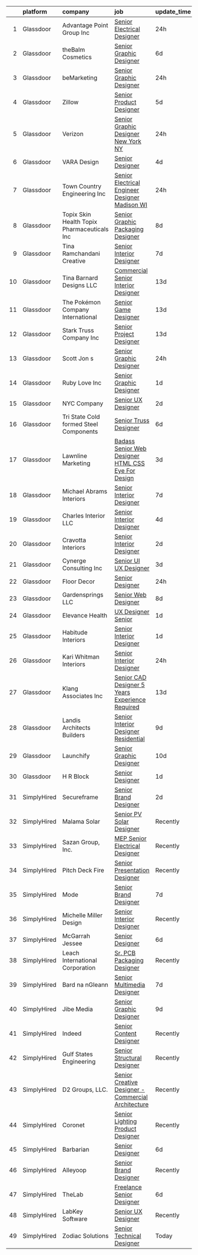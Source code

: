 

|    | platform    | company                                      | job                                                                                                                                                                                                                                                                                                                                                                                                                                                                                                                                                                                                                                                                                                                                                                                                                                                                                                                                                                                                                                                                                                                                                                                                                                                                           | update_time   | location                  |
|---:|:------------|:---------------------------------------------|:------------------------------------------------------------------------------------------------------------------------------------------------------------------------------------------------------------------------------------------------------------------------------------------------------------------------------------------------------------------------------------------------------------------------------------------------------------------------------------------------------------------------------------------------------------------------------------------------------------------------------------------------------------------------------------------------------------------------------------------------------------------------------------------------------------------------------------------------------------------------------------------------------------------------------------------------------------------------------------------------------------------------------------------------------------------------------------------------------------------------------------------------------------------------------------------------------------------------------------------------------------------------------|:--------------|:--------------------------|
|  1 | Glassdoor   | Advantage Point Group  Inc                   | [Senior Electrical Designer](https://www.glassdoor.com/partner/jobListing.htm?pos=119&ao=1110586&s=58&guid=0000018248c1fffb86cb7aaeefc4493d&src=GD_JOB_AD&t=SR&vt=w&ea=1&cs=1_ee1825e9&cb=1659078050158&jobListingId=1008035799899&cpc=19A63F97CDAE9B19&jrtk=3-0-1g94c400ukhom801-1g94c401eii12800-8b92c3eae5fd3c50--6NYlbfkN0DhvaUNh7UTuQsObH2aIy2SpeO2ri3QuKtJEI89pN0uAMgqJwDzJTDemZ7DU7N2a-Eih6zZvuz6aqkJrSqY0vCCwomHCr-sO87TVSstqDwK0FKQwiTEkSZbd0y_T6773kAVN3sZ-mDm7DrNEJ8TxKf5hyYbk4h3A7QHjut1HUvgln3rs-4mzqBX0iZyuqr8mEYegD2WssOGFLso23d1v5fsoRM7Y2Q3m28gDeo2XjSDJ2jBxeAtWd236EXP0x7j6dWyZu5GKo67LpUp2P1YLyTwLQi2BDAIRfo6c6VfFFQFrR08l7EtyzEWQVsIehi9EvsIBFKwO_bdT1J_eVNeFwcQPYYiK2o3K53vVYhfTg-dY0jHYyVlDbGqu0AM4FPRSZpuvXQ8pC8UQ_AOLW1UtcAc5iMqiwNFv7BCNoPnGpO89SmSq-RBF4j7tNp4dKqULwJKqBxfnbvWF5NsYtX01PowB-y6uYS9Ub2LIR-dHiIo-ksMA1hiSLK7WLkE3d8vZ-KITGnQ6s42GA%3D%3D)                                                                                                                                                                                                                                                                                                                                                                                             | 24h           | Saint Paul, MN            |
|  2 | Glassdoor   | theBalm Cosmetics                            | [Senior Graphic Designer](https://www.glassdoor.com/partner/jobListing.htm?pos=124&ao=1110586&s=58&guid=0000018248c1fffb86cb7aaeefc4493d&src=GD_JOB_AD&t=SR&vt=w&ea=1&cs=1_2f86cbf4&cb=1659078050159&jobListingId=1008023270650&cpc=AC285F3A3ECA6BB0&jrtk=3-0-1g94c400ukhom801-1g94c401eii12800-3443bbd3b66a87f7--6NYlbfkN0CiwYZWsgeIGxaZVD9AijDv5Y8RBhHgWVXL7YNkINyxKjn7YTrqEzQwB_iyJwxxx3lTN6lrSZjncLtlQEJIM-o3RG-7AJazINih6hy0vg3xrkk_OT-XH6ntD2F64M9b1vJIjF-nYYsQQMLeoY5kzfmfaXFxzyRQlfy78UCbYsKhJsO5efnCWg0i4KKBz7W_F4ZnMPU9_J27uWPb9uIM9mJwouo6WpknazxNfX-4Tms0IEVihT-Zc3WRUBBQckhXPK1pc3n5Ts2DuLNImcGExx3V1th5GfrM2cuNAGWgtmZ5O70_0XOFRU9xeTQJBmXrIo9RkLbn9n55u6ecYYPLppxVaiRP1aEUfuHHX8SZzQpVRy5vlj0B7vOvpP6lB-HZgJeMNBdAvYg3gFlQmfvw5eY8uLJ571BSj3VeupRv8TTc_c07xZy0vKjZEImvPIFnOfzq1G6NHJ_FloLCesD4TDum0iSBRpFvS55pcEmco_A6juX9lbIP_VEnK5YRyhbdr8s%3D)                                                                                                                                                                                                                                                                                                                                                                                                              | 6d            | Remote                    |
|  3 | Glassdoor   | beMarketing                                  | [Senior Graphic Designer](https://www.glassdoor.com/partner/jobListing.htm?pos=123&ao=1110586&s=58&guid=0000018248c1fffb86cb7aaeefc4493d&src=GD_JOB_AD&t=SR&vt=w&ea=1&cs=1_072c5ec8&cb=1659078050159&jobListingId=1008035376996&cpc=1D891ED3EFC3904E&jrtk=3-0-1g94c400ukhom801-1g94c401eii12800-fb93db5ebcb817b9--6NYlbfkN0DzujoF8myBmNGYD-c5uJDsH_6OLaypvMXpZ-8Nn7ksKvfVqNKwPdv53pyVsS5bKfcID3Wq7rxHSzhSpGnYbZpZeKOzfgqKkkcRqHeMJjtOFpNZstdEBHRWXqNGaVO5l-L9HeUVkTi2nw-VSO-yvvcjhDPp9Cfzz17bbpWH8UEeBGtce7lNCl7mrJ1K_y42X4JJzlrB6oy5Lfko5_4vAg15EaJAQha2NSUiKlx3vZCe6FA1zMKVBEhw_m7ThOwwPGCzVroM5fBElED7YhE5yHBToMdysHutXJix1D0yqIbWBTDZUHsLPhmjF2pM5uJiRj43McUxNuVSOU6eY0EdOveZVSg5mO1I5Q1BBR5Pr0XdFUdnShorKfnaDPUpysxu95j8GDAkVKI4JjAejontESoHV3yBdZcIF1g4h3Q6o9dMCIbbtfWCRYZaLKxBGWjPhFuHZ0ZOTB88vPIETKffGUSXdMbwgzF65YO0_wl-ZO0gtyaj0IPZtQhsJO3xh6mVOOw%3D)                                                                                                                                                                                                                                                                                                                                                                                                              | 24h           | Trooper, PA               |
|  4 | Glassdoor   | Zillow                                       | [Senior Product Designer](https://www.glassdoor.com/partner/jobListing.htm?pos=127&ao=1110586&s=58&guid=0000018248c1fffb86cb7aaeefc4493d&src=GD_JOB_AD&t=SR&vt=w&cs=1_4b121d66&cb=1659078050159&jobListingId=1008024796720&cpc=F41FEAB56D215062&jrtk=3-0-1g94c400ukhom801-1g94c401eii12800-5e6f7dd9937510c6--6NYlbfkN0ANMurRYyPEXg08u6OamUd1Mvhk-zhFSGYIZgoJR86UvYL2v6MoUqae-sD5DnU21vpxJYcR6wc9hbrIIBYAaQ9evH4EppjVYFOP2-_gkqFVxqTvyiElhsPFLwSTDABzQunXxr3e0o9jnw4APyUkYnXPc15tUs56kqpQPe8BIII78UZTgf-cdxg4dG07poM5vw-5mhR4LyJ1D68xWCJHi-2SdWkZxUK-sP05AAhYU_2e6nhVoeanC4mGlDPbV_8uVW7JuBMj5BQavXTWoMONe7lbHwbBW8YHcjzVCwZmNlRdK29E1fdT63y-K0M9XVFcAUCFS-voiMJ4zoyNDy0BMfbhq3YcFFH0TsYMTPk-I8Hvot74TKB5RLvb9_NcRVkdhmjzhYatvkW7Vzi8sseZEqr1TCgt5fMaQpnkgdpMUClVnxwOG2kaK_ouxmn5Bb8hcWSxwlI63bP_x-PHaEEvKlWB6UPk9G3XH6iu_-HNYepviC9Pvs6l_FTfpPNmjnJTOBP7NFXp2kqlMDDoc5Yi2B0Rmw0mBVkDqTq_hYoSOnSmtgNBSFcXHWJPnxq_uzw5CQzu6I7MDGhaGtY2RNx0eSqBXztrG3sd0AfCPsU8ktbZGezF-7sSfdjWglfLWcFaSkswLlLoHY6MsztON3wxNvaaqDG7oeF3NlOhFd3DVzrb27gf4439iESM7ZmAXOSONuB21hYWWk12aUr3tzjqxnCQBR_NXtc8wT4lxnGasK0dW1BXkc_HMTonNiqa1LFuj3BGwsZZG7H6DjKN558v8_mWTzGe9KGQQuQ0XJqR5Y2vXS5jur2pZRpI1VP3_ZtKA4JeE8m0NhMzR7eFjdGJ-vedlCy5NTKpm1OVkn4r0KWwURuuIq6WIDTZ8VjWD5VPELRgHsQlQNDoldNB0lZ-k15N) | 5d            | Remote                    |
|  5 | Glassdoor   | Verizon                                      | [Senior Graphic Designer   New York NY](https://www.glassdoor.com/partner/jobListing.htm?pos=120&ao=1110586&s=58&guid=0000018248c1fffb86cb7aaeefc4493d&src=GD_JOB_AD&t=SR&vt=w&cs=1_896d96e4&cb=1659078050158&jobListingId=1008035887109&cpc=20E46BB5786CE82A&jrtk=3-0-1g94c400ukhom801-1g94c401eii12800-676f8eec2714dda2--6NYlbfkN0BCNs6bE--Mn_ADd0RyzMq18ZUxdybwefWV8heO_C7Y9_E5r_p1QamT1sPaGO-Tq_yf-MA3talyy8yuNPdD9wEx8JMlMclTaCImsE_jENoBSS1Bf3i34-t2XmmZNSt1RDOtE8NAEEBBpfK3ULjPvNC7KM55Wx9CtQkY267xShdFmcaibtNemLAW8YkRCqZmIbGthmH137TEmSnxfdTDhs_r8tqwEKLRvZ_AUFHbi7s2qlGGGSkguOPWM1dX077Vf44N-ztSq3MBx-SvGUNEBQkPWL7UygSXuVnDJqN1lfPy-oG38neepjFTf11gLGYSovRunpWWaas02aY0PoO8ZY712YesjHmqoydoBDOLEKrs6T_oNNE8qbsWtssLOgC46dPmgRwrcH8QJhZtqS-o4Xtows-gsnev2pn-Z_Ipne1KScYiyeYTlmUAvoLA8XOAkudAgblrFV7dzeGgPJr-5i71gIfcMJLF4L4h-kebSkyZkpozvp3GDluwm4cQnedBSgxJaE5D5d29mME4E7n_pqQFsfj-ksLW1RTSr3cE5sxjjwnZqEzvi791vW-1uG4oSBndJU0GwO_yl93Pj-r9nW2GHLDrho2xUtc-ab1058bXuRDdht1aGFJ1vw3wlbVxC4_jE0DrlhLR0zQq8h5nKfYFbSC_zk0YFb4RiK3OWAYkpii41OkW-f4hShP8eDwuGXeQie9kXC7S_JRC7GAZi0kfD5XOb-Suuadw-RUvmpLjq5lSjW4Xthv8)                                                                                                                                                   | 24h           | Paterson, NJ              |
|  6 | Glassdoor   | VARA Design                                  | [Senior Designer](https://www.glassdoor.com/partner/jobListing.htm?pos=102&ao=1110586&s=58&guid=0000018248c1fffb86cb7aaeefc4493d&src=GD_JOB_AD&t=SR&vt=w&ea=1&cs=1_00cf26f8&cb=1659078050156&jobListingId=1008025346432&cpc=F7F1CE4B69CA5CDB&jrtk=3-0-1g94c400ukhom801-1g94c401eii12800-69d4dd8ec66ce668--6NYlbfkN0AMYjJBTp8NCSX4fTt3z_9UK8aEjGOEes9-KJ_-R-0woD9RdrOWCsMK74Lj-dbsDgSUTC4w4x8-D3Q5wd0T_PNClf141BgEwTkdi0I-NQ7hO1SKOZrY2hje_RTOeYTalIw4HmB8YKnZluw-HPzi8oPTGlMGcNsCDqjcglz6M_UlX7JGItg7QWag4iYYoeesfzyUjOf8v01VJAJ-pSJEbET69FL6ud9Wg_RDaSWbAsgj3GAht39ckoxTUsiSbn_xpjJpSesJNOz35MpCaO0eR9zYkg1CKW7b3nwUH2T1npTq69FteoTt8YtBdRCURfYmxfNX0hcg_PYUZCzrp-eqvPvPLmSdbyMwbgC_-uSHwO8FoCOuifugN5w_I-WbkXkBAa7O8lnON_ElOjAw8Ydegj126g-HNJK7N0LylQo_y-kNAOtYftEjDqWQ-p_lJiA4rydZhj_GYiqsB1sgR8vvvrphAOKFCY1Nr0ZVIn7GUcQ1XP3FPHfHMqyRWpy7lP9TWpw%3D)                                                                                                                                                                                                                                                                                                                                                                                                                      | 4d            | Aurora, IL                |
|  7 | Glassdoor   | Town   Country Engineering  Inc              | [Senior Electrical Engineer Designer   Madison  WI](https://www.glassdoor.com/partner/jobListing.htm?pos=108&ao=1110586&s=58&guid=0000018248c1fffb86cb7aaeefc4493d&src=GD_JOB_AD&t=SR&vt=w&ea=1&cs=1_04add919&cb=1659078050157&jobListingId=1008035610074&cpc=63514CD21849DAE8&jrtk=3-0-1g94c400ukhom801-1g94c401eii12800-0f50829dab609d81--6NYlbfkN0DSRiYtAxtlaBfEpT-90nLC3F7Knb1ppfZnR2CP1CamJbkIyIIqWyWrD0sGrjWc1itbQYtfr8XvUvYVWN6Tx3DGRdqwnI3p8h5d-QguWibKJJ1v9xUVyBJz0gWHhVis8Cp8LTMbuPVv02_n8EazyspuO3IFDk03_BeFzNVFHktsj1AfuCIH6BgrI9C14Pa0Skq2YSz5sKHuVLPIwaVGfSZFML57Jz9-n_jkUSrY9jiNZiOtcdeBr5OvO6ZUlaVRIVYlC9bFnLXnzBvbvPQVd0iSDUFHPpYlY1_8_u_y0jF7PiGoCSyyseyULcw8UoDYARkLJAWwR4mrcUDT7RcIB4uBqJF2QOftPkE76jb-6ORvedkd9TxF2LD5imHnmi0zAsf9Eo3I70Ij1VUSJw1P74WkIHBPAZkPfvNPbowlxAnaAzBhCshEUY7xlz3F65wlttyccKp5JoSDLM7GA68e43hBWQrDEUvnbcYxfza9S0TIoBqdQ22estk_CBlfldaj7hK4qS4zrxdhWg%3D%3D)                                                                                                                                                                                                                                                                                                                                                                      | 24h           | Madison, WI               |
|  8 | Glassdoor   | Topix Skin Health Topix Pharmaceuticals  Inc | [Senior Graphic   Packaging Designer](https://www.glassdoor.com/partner/jobListing.htm?pos=122&ao=1110586&s=58&guid=0000018248c1fffb86cb7aaeefc4493d&src=GD_JOB_AD&t=SR&vt=w&ea=1&cs=1_a8bbaa96&cb=1659078050159&jobListingId=1008017510344&cpc=D39918EEEC7506B0&jrtk=3-0-1g94c400ukhom801-1g94c401eii12800-8cf5e43a63aaed4f--6NYlbfkN0DLxniXb9xd09bch3T7EymxCrgj1jiT2kSu__xrmi42oCz9LhPSIgqD5SwX3Cv8n3d1Tze559vOtE9eVroVMHcAW5FG9jPiDHj6ghDWnZTfJCUV6b4QGaf_fQhgfe6aS_PwVV_xeFqPMNC4tRfS6Nk6SDp5wllyUVQB4fhSq7qmRMQxAEVpFqKx_wxveAW6sWdyqTLnqSgbijRvI1nPhTkuYXmYrlpLs6zxGv_VFrSsBtY1hDMSodFf3gZQ4cwntb8IGcTn1-G0wGGm3MYh3Z-h9QjPIs3P8z4RynJTFV_VzllpiggnlgkfaRuyK7kPV_ve8G-_5KV5YsXWrWDX9QPlD-m_1TjfD-ELjvlDQh524Ysdgh0pst7ODS4Gy60dI-qFDEN85pW87TEHoSNgXwIHwPM89agUZvxLPyXTl0pmtj0KmwSiLtMLVYUdRSIpL8tKEvENPm2WWLtZx2SdBE-ZNI-rvFhMYBUa8WqHzeUujq88OoX3kNC_p3VRZMdJnk0FxDopP0biDrDea3abWSDX)                                                                                                                                                                                                                                                                                                                                                                                | 8d            | Simi Valley, CA           |
|  9 | Glassdoor   | Tina Ramchandani Creative                    | [Senior Interior Designer](https://www.glassdoor.com/partner/jobListing.htm?pos=107&ao=1110586&s=58&guid=0000018248c1fffb86cb7aaeefc4493d&src=GD_JOB_AD&t=SR&vt=w&ea=1&cs=1_2f85f204&cb=1659078050157&jobListingId=1008019786136&cpc=3DA0FA6C05AAD4F7&jrtk=3-0-1g94c400ukhom801-1g94c401eii12800-e98547176ab11e3f--6NYlbfkN0DLWr0FuvwmpNY589ecXM0wpB-l41nBtAe9mv-PvJGiqdi_OSCHK_pedHwYVqQcB3al3aojiuNOVhse9A_OzVOmpTYVbabGsKbLoFUyA83FstGhSCyu8gGv8hkaZ_mDw1I4VDOcM638ega2cew_R-P_1fORcrJYfuPu8sod1DlWyC2iQH5uSgvPa-ELfCAaTmjp3iUXUhEb3Tc02bOT0J9eZdCNu_A7jB3N5jtPV0nvwwK97qLJRO0UJnofEYc954oNBWxe4vP4R5XJT7WbIs33Gg1psjV-h2FhqJEIWeMAJiokzwsZRRwRuT2zcVrlm1PyXBJYVqUY7ezoExGzvL1k5GJOHmGy7SJtDLjSrSRuQJmmt46rrO6_Zs2EfFXPX36wLBtXF5TAuuBXOAjbeZLLXX0buO-rdGqCPx3xQeFsXwxvTvMLlzfH2-jl534btk0a-Zzfdcg96Wv3PcDelbXdrZd2M6Ac6-ggV5afe21LPCI5cE91K_0-0cUFAtParO2wrkE6lx2I5A%3D%3D)                                                                                                                                                                                                                                                                                                                                                                                               | 7d            | New York, NY              |
| 10 | Glassdoor   | Tina Barnard Designs  LLC                    | [Commercial Senior Interior Designer](https://www.glassdoor.com/partner/jobListing.htm?pos=101&ao=1110586&s=58&guid=0000018248c1fffb86cb7aaeefc4493d&src=GD_JOB_AD&t=SR&vt=w&ea=1&cs=1_68c9b0f8&cb=1659078050156&jobListingId=1008008664753&cpc=1857627F2883B1A5&jrtk=3-0-1g94c400ukhom801-1g94c401eii12800-17e86acf041da8c2--6NYlbfkN0C2SVAOpOeIWQkPp9EeCSLxTLheLRty2uanDx8E9nXZ3pmbkvOHM_Gwo8ToO0DUNVn-NwFhRayBjCBSIVpPBHbwiiVX_2Q0xO3DroT3hW4-1VCkm3Rr7OaYYO81yN9OkoOrPwMFRLtiTT3fZR-zt8yqzoMP1tW7vlcYyoCyW83MDgdj0pzR23RulK6S8lAz0sofI5Tqnwjiq-3a3MbK2OsxN1-_a-RzPBxt5zYC833hvOI-yFoVTFNUf5szL8cBLQMFMJXV0TsB7Gwp35Cq9-0qkBiiIgAqLqa5Gdya7aZdajRK21ggzeDFSzKUJEHyAWHzK00sEBaTIYVaOJmodzoznCHb61M-37_Nl1GPl0oetA7ImaFNUVVxXAwmaDPEoaW1IGps2sxTbXGN7xoIsNrfUYcb6DgNgFuW16BHX2GxM5w5sRMXevE0sC-RCI2hqN4ldFOH_8JwouEtO4KBIjBYGncbBmlIHFv6VnAcXmgGvDpkhe92MnBuqtSDlFab8fkxAR_Dhpe6aZe2begjR1g8qu8aQAKBg88%3D)                                                                                                                                                                                                                                                                                                                                                                  | 13d           | Raleigh, NC               |
| 11 | Glassdoor   | The Pokémon Company International            | [Senior Game Designer](https://www.glassdoor.com/partner/jobListing.htm?pos=112&ao=1110586&s=58&guid=0000018248c1fffb86cb7aaeefc4493d&src=GD_JOB_AD&t=SR&vt=w&cs=1_8849b606&cb=1659078050157&jobListingId=1008007703437&cpc=BFE8C4BF51BDD557&jrtk=3-0-1g94c400ukhom801-1g94c401eii12800-950a0f354431b699--6NYlbfkN0CsgUO0V2fSZxJANSxJiftVXeq1wpG4BxYFHzXoW0hPJnnKXvOitF3aysVurncCbd7eKf129O7kaTpADiIWoVRl6Z2hgSJmMe9Q2oAdjAusxCs4AJgWQU6KcJYZDLIZBLLFPIVP6uwtthl8T1Gi924YnbL4XSvPpm0cWKTPwG3O0Xa3OntzV9ZoABVbU0pPSU9jQTlVqMxwK5BKsRKkZlWoKTpbaLk0Kjr9Ci5W1UG1P1HKbwjfb0tn1jiX2_H9AArFAATRJjC-AIA2jhGl8f0921kkJOSmaR8IMjOBSDVM_3LKplqVq8jrLSoY_7UgsV4vKyBrlaNLB1AxZRfNb1s25eVWME5fsZC9WtVN26ZQsHA9KOE1EtznjiVH59cSIQxsn4XKlVRVIyY9ElQE-680BN-cxWq80Gg32LV9D3tHeGaKtaqwp43AZVHPhNrlZn7fpUcIiTL8Dj6BYxoWwSK7v8_Kc7lcNODKHAgC21n5M_lcHiycYFGYSI9f78MCHStxMqgS4_jAF0CcbGKVWZE9d4ndtdmLmtQaw7MXfHueBjf1j6CjUn5xE4h0CCKLGDHew4bCXXoWe3v6ASae77hG05jhOElSuyFjXj6DfTRsMXmirE_3SYLYpksrMetTGQrsya5tDlyKMF05BH9I3WNfunf-iWACqmQE6eI1Py886DY7RUp1iyAF-fF40vdFO64HgMm2gV5QBLjwUW2AGm4rd3_nCmCNsQFT-V3SPQMUV_A4Sz9v0dyfQLwX8F_Lc8CClGi0OAT2AxXtdRAnykV70_f-_0ipNpq77zzTDXt1AWUReMWdBEh69plC-nNG7FIQPNO504q5Fw8gu5Rio1JgoiG65TU2dhYvWyIvbCtRsFP-zlRIGKlQxaHlzgvRAbPWTJlVJofecsdl7xmJfdYi)    | 13d           | Bellevue, WA              |
| 12 | Glassdoor   | Stark Truss Company  Inc                     | [Senior Project Designer](https://www.glassdoor.com/partner/jobListing.htm?pos=115&ao=1110586&s=58&guid=0000018248c1fffb86cb7aaeefc4493d&src=GD_JOB_AD&t=SR&vt=w&ea=1&cs=1_3c47cf65&cb=1659078050158&jobListingId=1008008562863&cpc=D975E6D323D47586&jrtk=3-0-1g94c400ukhom801-1g94c401eii12800-859baa188b59b13d--6NYlbfkN0BPysCdaCXAG6wTZJDWv1El0MfWck_5kEHN5flbAYEyVpJR07F9kQhb6MROOg6Ou8vudJejRre2B45zjFXGK4CwbONOaxdeLXrSkfcdlk0jR3y2RZ_b3_mqGYIAWDS4Pj9RC3MsaYQ0sPfjU_SdJHlT8zWui3hmo4UH7Wk80Ail-dJlYTYcbRBWfVEF4fPUCYczRexLmUkYHx0UG3542hcvpKInkEI642ml9_-yQ4dkN0rswDwFU9_lfOEFIgkEa49fKphkvJlf9DtwPs-MTYRR4s41xVzsn0QY2FKyxazmIQzt0_pq3PMTEq1oYrVRmhwCAyV6Cr6Hgpl3SYmkZ6lO-bW6Xgv9TT3AFSIsvXSJu0xwnu5rgRebWzppkZQeIMn5k5w00tr7ibuYQz2YwFJkIh706fntDCsD7IcoVD6eTzl7O7R5Zj51rJsC2QJDnr0-N-F0zPcNbjiCQB_Yft8ZPl-fRJm2qIr-MY06uZZxQ9P5MALdgfd79RRHQvtRJP01OXG_ezN6fg%3D%3D)                                                                                                                                                                                                                                                                                                                                                                                                | 13d           | Remote                    |
| 13 | Glassdoor   | Scott   Jon s                                | [Senior Graphic Designer](https://www.glassdoor.com/partner/jobListing.htm?pos=116&ao=1110586&s=58&guid=0000018248c1fffb86cb7aaeefc4493d&src=GD_JOB_AD&t=SR&vt=w&ea=1&cs=1_107efe80&cb=1659078050158&jobListingId=1008035546086&cpc=8A0D8B039440F4CD&jrtk=3-0-1g94c400ukhom801-1g94c401eii12800-7efc448f4f54c3b4--6NYlbfkN0CpmHJvadefB8c7DpmjN_oS_4P6iDK-WmqWRmGxbtA5pcbI0qPeecSjlKmG-sUHVmxcA1I4oq2uLwl-DarOm9QxSz6u68_qYrOAw-56dheqOvSPGiJf8y_D0EdDWyYhJws8sW-WaqjgQrzl-7Y2pTw2pIPwubylsBoX8-TADWeEhl3_ig6YSW6bwF0AtqG1aWBhzfCUr5OzaSalHqS2lLX7MzperyPKn-sGfse4KrlmKc0XILRJzvY-Hf6BlHRHfMNlXrIf3pa2VeYScWca0lrrJexagDrI18xKMh7fVxDASuIPvLpAlqK9az5XLQq3_LeUI_vBWv5U2M4tHg0OxqLF6TGo3WUNiHB1nqbMZvF0nv-9PGo70GXbB8JNN-zxDbQkns42HSd2PyTpBGIFfuSmWEJ--5uUNe1Jd2wR2NIolj_9s9rBvJIuCSHMP7QpXjEkD2HY7Qp9dGdPahPBbWcnAH-02gC8VIlZ-Cf04jbAvC6BUJyqLsMsiFKimZQWvnu0wMqmltitPcJXAbifb7cl)                                                                                                                                                                                                                                                                                                                                                                                            | 24h           | Auburn, ME                |
| 14 | Glassdoor   | Ruby Love Inc                                | [Senior Graphic Designer](https://www.glassdoor.com/partner/jobListing.htm?pos=129&ao=1110586&s=58&guid=0000018248c1fffb86cb7aaeefc4493d&src=GD_JOB_AD&t=SR&vt=w&ea=1&cs=1_7138d65e&cb=1659078050160&jobListingId=1008033581778&cpc=444700D72F2ECBCE&jrtk=3-0-1g94c400ukhom801-1g94c401eii12800-bb370fdacb41d725--6NYlbfkN0DU4T69tjQ3e8421lh5BOV64MFXqZCR1sWlZLbTgz251jn8V5XHLO0Y-yy0UB4sNiAH_IAv7YD6guEopnE5xEm3yl-cE-5KU5vgCDyEUyjs2V-6yq80nbX3aDWApcNUNwBtW3f6TMbD5tFKfVLb8JTORRkgU8Q6A1of07J_CBFcC8R4maos9fKKG2elg8UcA9wEg5Tg5W_RCG62SZ1uNuKTlz1jVAPaKhD7IDkCsCE1Q9rQxclPVnuau7ON0FXOzcG7-DiHOhPAmkl2mzDX4cmSCHO9pj45VbpOrQdNA-OK7HtHaCFr-Z__wHzPDE1g6UffbjdtO7ZqHBxYyWhgUqnf_wNYUhbL0ekgRvSd18sc2Q_R8Imi3cupizTsi6VoqAMXH7BYH7Iew7hlwSpYKrNqXH-eoEX9N2q3rX3sRB6sE7bD1ruy4XVnZjCZymkSo9I2CRufzIIgQfClhS5goYhPJtSGSJ-zhVCnasFFOyDETuLof0z4WnOqwELmMlM4vCU%3D)                                                                                                                                                                                                                                                                                                                                                                                                              | 1d            | Farmingdale, NY           |
| 15 | Glassdoor   | NYC   Company                                | [Senior UX Designer](https://www.glassdoor.com/partner/jobListing.htm?pos=111&ao=1110586&s=58&guid=0000018248c1fffb86cb7aaeefc4493d&src=GD_JOB_AD&t=SR&vt=w&ea=1&cs=1_4db7b228&cb=1659078050157&jobListingId=1008030455433&cpc=1DA97EEC6DEC5F4A&jrtk=3-0-1g94c400ukhom801-1g94c401eii12800-f44fa9d446ea5818--6NYlbfkN0D5EoDI19pzLD_ZoAvoqM1-O9qeTV9KvYbDAr1-bMzVcQf2IFddxPxddt0Nu46vcWnNNDU4ogBWqjCHlnAtg8MzIpiCUUXJlUiFdn84OF4aEclYuWvc9YKfLFxVaShA-peba-cyO9hnlzU6gl74reVQr6tYOnNx_19U1wsdIHRb85RNasnh5s65pDhp-2IPWSR-ApX16PFajmIPM0O8at-lCGfikQJbT-JaWDxWJJTQUfZ1-MG6kcvpYqosd4atfv7uJa_hVlmf-ezfVdW8kT-3IKAo0su69meNDFOZXQFFIwvRSbzGTMqk0-H7Ki5NY2ycPaIP8PBV39drIt1duYdbMzAOsRgKOiovk3zFR1O8NBlwlM1D-HHdGh2_dgTk3Yg1R4zJbPkVczbb52WMSeBBJ9FsM6EGyErLvWoLb7oH8OSf9dmT63aThN2_B_E11ucerGBxcP3ZL7om_NI92hKuqDdbslLtV4C-9-EWbBwwFG5YgOb4wB-HDCGLI7L53JRL8e8Lnlu6DA%3D%3D)                                                                                                                                                                                                                                                                                                                                                                                                     | 2d            | New York, NY              |
| 16 | Glassdoor   | Tri State Cold formed Steel Components       | [Senior Truss Designer](https://www.glassdoor.com/partner/jobListing.htm?pos=104&ao=1110586&s=58&guid=0000018248c1fffb86cb7aaeefc4493d&src=GD_JOB_AD&t=SR&vt=w&ea=1&cs=1_ee197766&cb=1659078050156&jobListingId=1008022530252&cpc=1E212C6E8262961A&jrtk=3-0-1g94c400ukhom801-1g94c401eii12800-f2e95fa4316fe978--6NYlbfkN0BTy4Vq3kUv-8E8fBOrhZt-7WJQYqv7u2ur6JnxlE7nq1comPzfAdnLBFjlxF-ur-7b9Xlx5eDKXy8vo0bBR8NGRWkFl7AOd0YTwKwhPSxZHDanhRNqTbMdzjrZtWFU17vVXVIGZbPeoyc9SgdVEDmBERzdakn2mgll8XkAKbmyiKkJ7fAfon4cZv7I54Wg_kypwW7e214fOLC8mITErmrDXFoXGdDITgUh2i00zoRX9m2-aBZzBaC7wAWYRvuVsKYwCmFWHXjPvK9sTMILDE77V9l9Plc_Z5wr5YyznKQlfdtiYZs5GNnMcxfdM1zBRPEI8GUSw_dA-qqk6I8Owm3be9N9RYfhYCmIhPj1SkJKclpOpwq5ah1ixxAVpodDn-4FxtcgYM5e7Q7ImgAksnE6sNdLzzwN-8fM8_miqGWPsYONe2iY0n3iQl5adNQP91tcEQ3BX04zrifFNvRudEjPDN0Q4I1Pkswwg_LraYPY6TvPmIB0ib7lvX7ViVivhtxrnSWjhI3Umg%3D%3D)                                                                                                                                                                                                                                                                                                                                                                                                  | 6d            | Shepherdsville, KY        |
| 17 | Glassdoor   | Lawnline Marketing                           | [Badass Senior Web Designer   HTML  CSS    Eye For Design](https://www.glassdoor.com/partner/jobListing.htm?pos=121&ao=1110586&s=58&guid=0000018248c1fffb86cb7aaeefc4493d&src=GD_JOB_AD&t=SR&vt=w&ea=1&cs=1_b8b91bed&cb=1659078050159&jobListingId=1008028237756&cpc=3028881457C6165E&jrtk=3-0-1g94c400ukhom801-1g94c401eii12800-5fb0eb4f4e2de45d--6NYlbfkN0CSgGTbSPgM0xpgWRkp5SRTexU57Zk_6_bZ18eqb9d2QAIj3HCdex1xvxqOp6ajUhQiRTJNW1fpP7Fg7WVUyRqdkrCtZ4fm7tW8y_iFjKH4pm9BC9J_9qYWk1PD3ToKEQ95_-sAFR3Qe9QUUpNSSSmUcyYNQiclhZzrlzQMIDBGCoK2t9xqfi8wGygjhYC1NqxQdYMs1HzCJCzkdBSj2IBYoAWTtrtJJG9wmA7pyiR6HzETxyhaUhJnVrKi3cU2moCB_CoFmq1Iyv7OZEx6EVD1onKVDJk2SQw2s2KMgjSUq06K_bypAdhJhPAsxJM60K2BZlHZwD8iWtia1Yxmij5KX44BHg9O0TIZd8gfXNnq0vokcMqTZ9OjWjo9CpaJIwYjQRUoNt4k2x5QOFXM0K8wpwIIB8AGmjRjnuSZrXdNyAClf9Y3XL-gAVpa7FS9LZC0LjjAoqtUHN4aUaMmo0JC-EYUFILrlkJpRPb2O8XHWWAEkjTOmIc54xEmwd614YvloQPsoPOH4g%3D%3D)                                                                                                                                                                                                                                                                                                                                                               | 3d            | Tampa, FL                 |
| 18 | Glassdoor   | Michael Abrams Interiors                     | [Senior Interior Designer](https://www.glassdoor.com/partner/jobListing.htm?pos=105&ao=1110586&s=58&guid=0000018248c1fffb86cb7aaeefc4493d&src=GD_JOB_AD&t=SR&vt=w&ea=1&cs=1_97ee5069&cb=1659078050157&jobListingId=1008021177698&cpc=AE7800CE93453CD7&jrtk=3-0-1g94c400ukhom801-1g94c401eii12800-2bf7b3d9365356d2--6NYlbfkN0Af7IH--f52cTUDwFMUanxXcd3NiV5wYJyzlyk1G5yREYcHNsx28vaPBByiW7SNxflZNCKRcFo671pebrnSHSX_TwKSnydrPy7trpRA-Q_d7t70Po-MXEH01te_cL7tEbgevnyPvwjERW_XzEYlls_J9__fWM6pTC8jl7tQ5DJTUvk_htmGAvsmUwtNhb0vKK-G7lfoFQIjyG9x9WnfdRIER4cEi0QrtQeTy4QW1DgwQ45HEMdV4UeRlmqBU5mLOx4VBehDTBEhmJCX--blAloI_kOik76beBWzBwI28TiNL5GADhqNHLb5gJ0K8MA21ggt3aQ22Klo__hqaxjiLPtNkRIUfgAbRVraOwP4bjqXH9Oumhfq4ol5L-vtvAnyxjKkMQV14XdPDVkaynbNrY4iUHHfhlWYwoGRoq-LXU8d0jdczwtitcxMsWG5XDzYCGDQtll8Uf_PUaoWp2FM9IcTE0cYsPq3h61R9VqrvdSQD1YmhL3zQ_DaYwxGp2LHmqiCaFQ1YxiG2Q%3D%3D)                                                                                                                                                                                                                                                                                                                                                                                               | 7d            | Chicago, IL               |
| 19 | Glassdoor   | Charles Interior LLC                         | [Senior Interior Designer](https://www.glassdoor.com/partner/jobListing.htm?pos=110&ao=1110586&s=58&guid=0000018248c1fffb86cb7aaeefc4493d&src=GD_JOB_AD&t=SR&vt=w&ea=1&cs=1_408edb71&cb=1659078050157&jobListingId=1008025459131&cpc=4A4F3732B778070B&jrtk=3-0-1g94c400ukhom801-1g94c401eii12800-3d2755ee80f3ed26--6NYlbfkN0D_KRozbKJx95I3LRYgbj09bqBDFeyQG4s8tCOB31p2DMi3M_Pcw3Sp9M26PiTrI8iAIlt892Ik7TscyctEADWeJU7ywdEicA8kPQpNTL1pcG-BBN5z0-e4lGivAXyVVj-RxejB6jJXwuUoav2m1aiwwT01NkVq-hSLNHWyMijDenPn0Gq01ABxJOKFalqa2xM7nDVSYzl54VsXNO_coXy92OZND6gg7Ip5xOB3tBOUC9lEUOrfu-TlNAWfMTtzoT4vRu1p-3vHQpf5eINUYEe80gduVAV6JSevU6lfdA2N9O2SMi4FLEUa4kS7n7wke_L4L6pmoyInZUv6ST9N0iFTKDH2W0hAshObZ0zqjrVayqWK6skxpfzW3GMv3Dsiu4jcCZRu8T3p8Q6-Jc2tUBJrL5ioJAtCjuD22qhwcblBf5jxHp8UEfSoU2c1IgoxatMWcbY8_PIK4ZbKLO-wT-_r2eCrXMo9Q76Kg5XUB6Xzf_EN-rDWNBL6-evFGcUWKrupNY5T-H2jIQ%3D%3D)                                                                                                                                                                                                                                                                                                                                                                                               | 4d            | Englewood, NJ             |
| 20 | Glassdoor   | Cravotta Interiors                           | [Senior Interior Designer](https://www.glassdoor.com/partner/jobListing.htm?pos=113&ao=1110586&s=58&guid=0000018248c1fffb86cb7aaeefc4493d&src=GD_JOB_AD&t=SR&vt=w&ea=1&cs=1_334f31e2&cb=1659078050158&jobListingId=1008030599646&cpc=D1B7150B9C545245&jrtk=3-0-1g94c400ukhom801-1g94c401eii12800-ec7e13ae98bcc728--6NYlbfkN0Af7IH--f52cTUDwFMUanxXcd3NiV5wYJyzlyk1G5yREYcHNsx28vaPBQqxnKDRvs1QakT1ZS0GWKlzbHvQ6tFvXXoC6rIxyRHgCnSPB39GH-Z0Rx_bFvaIyBxIyV3W4QAkAS3ZkESWWhfaa-2P3lQ4mlXURmZ6d8NgFYhgpNfpyfkJ80QwVkmvbD2aVdD2z7QNB4J5KjiV2O11n_r0RSuV1gkWYnlnQCltpYF-HhuaKEBFQsH7K0A1RsyBgPfsDCDt6LaUxYImQEhok1LOLzyNVRs8kGdCfosfScDF5Tj4oAURkg_pU5nvs5cxszHbqvgE4OpyDWzBDJxPw3J5OH0oZcbLMcStyVoQJLBO2AfiqJwxriLJzf0ChFuoeMBQTL4BBhbrt11rw2-nyy7dkdfcwWhQGz-VoYH0OFVCY8FXLTkbn9xHqkfL4xvKWgR3ysYCUCfNzALPDxavKYia4o5oFT69SCZMnZfD4NU7oa1E5wDHTo9PKWNnUjIe7gJpfjXnrlv046v4ow%3D%3D)                                                                                                                                                                                                                                                                                                                                                                                               | 2d            | Austin, TX                |
| 21 | Glassdoor   | Cynerge Consulting Inc                       | [Senior UI UX Designer](https://www.glassdoor.com/partner/jobListing.htm?pos=114&ao=1110586&s=58&guid=0000018248c1fffb86cb7aaeefc4493d&src=GD_JOB_AD&t=SR&vt=w&ea=1&cs=1_32bbc058&cb=1659078050158&jobListingId=1008028049019&cpc=7A5E4CF14E685A14&jrtk=3-0-1g94c400ukhom801-1g94c401eii12800-3bdcb53df359d296--6NYlbfkN0AQzz_vtxhumsokMPvtvASDWDe2ynoq9EsXsZVIdqp3VN8LD9GIeptiLtcSoHXXUk0bRcwFPb8KpqnoqWTmjnnsGQ87HfQmuAVNYPTY4BqpVl4M4CCCT91h4opKyQXMMq220B_JBThc4vjt4MXSI82UEQwpFAVtOPhivoGJSCX6ztBcuxWr_oT3Invz_2mABNQsYyRr8qPEGW2FQNRQjKcpLozs9R2cTWMfA8GlHETUHwOxTj7lHjLou6nWoSMSXe3BSVqesKXVrv-uKSPgmYLuUhIzhJEhEZjml8GhTKiJgDrJN0E_qrY1e4h8xf4jqIzhsnNC5BYFdA28jAM5KWBoSWAhq2S97BolrgA7S5cOUNDaA5z2MRelaHSTHi_IkqikbJTpjgY7YV2SLjfTvp40eGgYHseop3EXtcptRX5Ga5GxFTR1vRgOTri5ORK1kF6bYBTj5Q2MTWnkcFCLwRdv-w019J0ofv8kgzbB58JS_s0a8zAJERz3Bwely--tCvc%3D)                                                                                                                                                                                                                                                                                                                                                                                                                | 3d            | Pontiac, MI               |
| 22 | Glassdoor   | Floor   Decor                                | [Senior Designer](https://www.glassdoor.com/partner/jobListing.htm?pos=128&ao=1110586&s=58&guid=0000018248c1fffb86cb7aaeefc4493d&src=GD_JOB_AD&t=SR&vt=w&cs=1_8b606dba&cb=1659078050159&jobListingId=1008035743342&cpc=7F6F94E2229B3AB5&jrtk=3-0-1g94c400ukhom801-1g94c401eii12800-fea33a2efbdcc06d--6NYlbfkN0CBbrXaEtsGLlTSL3-LPSWFQyIKmlQQD2OIU40crYCr6AfA2pbi3P2M5UHUVeGM_b3-PQInt2nIYxmP-mXfIH7261zM6faDthGsle4zoPD99VJYD0m9HdtH2atHHOjG03WwrGjNBcj9zz8MpxaTdkbHGn9Bv-XMc031q5lv_Yv8k22wkfpcIJ-xT_mY4VleAyso9QbcBZx7NaLF69OWMwS0elBTBnbtrlOEoI692HftyvyxYlZd12BBn-V2OA6_fhRnNKZoDjYxVBowYxQqZtraJyID8_sWrKwhduollBBQduQ19nVCHLcv8CYOtFVAuWyBOpslY9AuW9Iwq634z-7K-htH5_4SeYwYOEmgZBTqw8xZBRXlQ8k2BT9w6_wmXyKRLYutEoncYjG6369Y_6Ab3m54_7RurcbW-5qwnjKGqx82dTmIXlsyfmfA-Qa82MVHCHoRPV5zuH5S9qEg524lPOfm25Cihoe8fCpWjKtGQffWnSEZ7hugSrrId5Lz0cdHPM5J_n3S59cHDq6gI4sK2-YHQ7GvzW5CS-gwtq4wITRpD9KDiq6JvWplrsQZ9PKzCmkIwj4ddWQ8ByasrwrnH0xtVBK5UJU1YOQmlTrNAQ%3D%3D)                                                                                                                                                                                                                                                                                                             | 24h           | Arvada, CO                |
| 23 | Glassdoor   | Gardensprings  LLC                           | [Senior Web Designer](https://www.glassdoor.com/partner/jobListing.htm?pos=109&ao=1110586&s=58&guid=0000018248c1fffb86cb7aaeefc4493d&src=GD_JOB_AD&t=SR&vt=w&ea=1&cs=1_d8d27dea&cb=1659078050157&jobListingId=1008017584257&cpc=C323FFEC8BC2DC74&jrtk=3-0-1g94c400ukhom801-1g94c401eii12800-aabc66c683afbc15--6NYlbfkN0A4hgeKHdLyHgzaskNEvl2xXMVaueUT71iJOYpLYISQULQoq4q001IkERLGOJdC_EXfDTlvNlG0dqckfiIwtZqtG_LKsTniBcUfzDq-JZG5_WF2OfuQE2dM0fs08gh3LSiawD50VutOdtrmkJTu-3oExKIcO6ZI1P7h8Pbf6RUGoeEiPdC8jhk4VkVAnmCCfM1z-ZcCdp-YQb8VVbxXNfAOiCCkqpxeDc9rO4YgBlzIMqP05mqxcU4ia-buPFm4I0K_t4gc_KUiK_5pYR65fuCBL-r_8341M_GEJBkJIl5VeRNjMgii0puiZ-WRt6HoKoId-TG-cLeP2ENf1rMa6t9fTeYxqSl4OCnu6PmK2kpHi5kExFUg2vsT6V_L9IyL6Hs69wQ28ygmHnhhmcDqCwYVbDlTO49sz6liOQvwaMTHmFkuTg2zHu6sr3nFd-Jvg-gUR60sBpOHQJgiDhwdidZI6RBqV9DJV0hUXZDDDUQngdqyRqeTJzoYQIZ0P7LXnNw%3D)                                                                                                                                                                                                                                                                                                                                                                                                                  | 8d            | Mesa, AZ                  |
| 24 | Glassdoor   | Elevance Health                              | [UX Designer Senior](https://www.glassdoor.com/partner/jobListing.htm?pos=125&ao=1110586&s=58&guid=0000018248c1fffb86cb7aaeefc4493d&src=GD_JOB_AD&t=SR&vt=w&cs=1_dbcc4d61&cb=1659078050159&jobListingId=1008033248389&cpc=64DC0C913FDBAADD&jrtk=3-0-1g94c400ukhom801-1g94c401eii12800-1580b63ce39c25bd--6NYlbfkN0CYKz7WkjjIBo9g-UNpfbe8NgwuZiYfRxOZtqzhKycvsr-HPamK8IBf2ZmxCxzEYpwT9ZecibGW6Pvwq_9ZummMV6rEf9Rv22OMNbPheegd5QKlyannS771lIY8ShGAY0sq2pgbODmgHFcKKhyCptWtGUe0yCPWjTbODr-A366IUlMKDlUboCUjPFgkKQ0XTL-FukTIEsc3qvteRr--mLb2GLrPEK7k_ykW8DE7_W7X4kc4qBeA9axsKl90XPypet4jDs5LAaewm86pRk6DYec3Fbdm0R87uPNJomp-gwG4Bdjv441iSesVLuHN9KLlKjK9l1nHLHzTaCXmp_G8H9woQK5-HF3-bpjxrEiolJv17sE-mco-H25-geASY0ez2Sqfaw__b8NWjIBu16VNK3wpzYFDcbFMwJGbini_RcrTg27KYY6CeuBsJs_S6HEzRjzjKkpBoUAIH5WxrkAbLfoij4NlYmXdT_8fXJlZmTWD6YE99yhEvUURM9KWio2KGPvsi9PRF0Z2kb-6eGOquwFjnPa8l9qxaQtfXTwiMxwzLA%3D%3D)                                                                                                                                                                                                                                                                                                                                                                          | 1d            | Chicago, IL               |
| 25 | Glassdoor   | Habitude Interiors                           | [Senior Interior Designer](https://www.glassdoor.com/partner/jobListing.htm?pos=103&ao=1110586&s=58&guid=0000018248c1fffb86cb7aaeefc4493d&src=GD_JOB_AD&t=SR&vt=w&ea=1&cs=1_da471d55&cb=1659078050156&jobListingId=1008032824244&cpc=6E4759A39ABDF5A5&jrtk=3-0-1g94c400ukhom801-1g94c401eii12800-981aaf384539d2fe--6NYlbfkN0BdDHiSlq2TKVYTvK036ioTcRDjelCKzvFOpLFiF--0iUzYErW7nnYgek3RqLmV8Ahj0K1fybPYM6Q9qKfjevKUnLwLg7Sk7V145akS8yO0xQOXVOuWiV1-B7RQgwT4zVxRDZZwzsaKgO9jqshZm4L5Bq8LEOikx17aDhEfTqf2z0Lb90dxaEDxR-nf3dsVfkC1gSiP_DDSCmCIKbLSGXq0ENi7M0F68BtEKZzlYHbSLN306q0698jK4mKq4QqPmNtppyYjwG9OpfnRlcQbISPSQza-GTqFLlOD9-rSFNaoIcyMBrJR-_3kIzem0MURgMZRyPUSuZSz3uuLXV6CqHQ-Pya3lJO7imE-6fiDDkOXttzUfLFKKi7WQIEb_dP5MczJJD-q1wxsFujeYYHiNwrcRn9YDM6WWAIUmXMdqnxlhCcI1ERxA2f3RWp1h6tBgq_yvV2AssOxQZHShyDhBQuQ1WFUHcuY6Swi1P-WAJrdZuDpEzS3bmcxVdoBzZ1yzOIiYsgX2qysqg%3D%3D)                                                                                                                                                                                                                                                                                                                                                                                               | 1d            | Charlotte, NC             |
| 26 | Glassdoor   | Kari Whitman Interiors                       | [Senior Interior Designer](https://www.glassdoor.com/partner/jobListing.htm?pos=126&ao=1110586&s=58&guid=0000018248c1fffb86cb7aaeefc4493d&src=GD_JOB_AD&t=SR&vt=w&ea=1&cs=1_0a31ee63&cb=1659078050159&jobListingId=1008035421324&cpc=BCC169F53084E245&jrtk=3-0-1g94c400ukhom801-1g94c401eii12800-051155ad2168302c--6NYlbfkN0Cmzuva8sYmbb1GdnhNEizarazri4JOlhpDI3kaiWdnMU593lLpAd8zQ85SQotMe-e9BUSLv2dmMp8I8MR6b0htDbVjM5Uk1QxtCj2UkgOasvVwNHFNEdvrPfm3dab7SxETbWSnSSAX6Qi9AKPOS3s7BlMeALs0XE1FvpK5fsEJ-CZ0f_WKuyuRiQkYBPWIY43WsGzc94fy2_EaMuGhQn_jwrdM2CPNh-Nn206l1_raGLMHdz1-Zn46j9gmKp_uW_Yjww5qo1vCQoXmZoFFubMHF54sAeTON5ctdDvslW1dZURm5fUEgMLTDU-_6dnLQ_ycOT2IU9-_RcxNhiB91tO1xCin6_m04JnGfjn1xRn13hxPhr0UW2ZPUe01ZINW7lls9f-8qicaouG5BsgwaNp6LCDJDeYUVuU0K7ap0K8mlBGGtha9OV-PTVZHfg1T3qUuJD7a5lEbkM2NyZ2WgfIcWLEjvekyVyuIxbZAluYxkuj1frqKIYbilO3wzpp_0r0%3D)                                                                                                                                                                                                                                                                                                                                                                                                             | 24h           | Pacific Palisades, CA     |
| 27 | Glassdoor   | Klang   Associates  Inc                      | [Senior CAD Designer   5 Years Experience Required](https://www.glassdoor.com/partner/jobListing.htm?pos=106&ao=1110586&s=58&guid=0000018248c1fffb86cb7aaeefc4493d&src=GD_JOB_AD&t=SR&vt=w&ea=1&cs=1_cdd9e64a&cb=1659078050157&jobListingId=1008008961435&cpc=55AEBC16DD02C8E6&jrtk=3-0-1g94c400ukhom801-1g94c401eii12800-fbcd663f2e527a4d--6NYlbfkN0Dx3r3E47sSe5bB3PIy1uzBZvlB7xy2NhfhZMlxQTsxrEt812ZvUaCFbO2xVmg4FUn9KYZbihywYHk9z3f7A8eXVMjWPqSvpDjRnaE_9gMvXmRPOff59G-XuynpIKQYpxIc365o2Ll4-mWMphj3aNXYVb6ARpPkPqNUnC2qmLPSWdlSQv5Mgp6b3Zcde3SxjNDjYi-gG_eRz3WSEEELjy4BBgUVe4CEmKc3quAt6PAimxBxhSKTvUheszs715TtT9_yPNsNKZbl4uD63aWqLuCh7WtKq5I_Upi26WQtNQnFDYu7gDKKYC0rox_XMoGo5jsybIzpCAlrbk2KFSryDd1aLXvrPXrYlbO8URTgnAxN3iKBl1wpyQ6NoRcxi6CK4VcEJK10uvDPvd9XZDUDL1TzlwNNsevHBllCNzV6ZoBealrPLNBL3SoCKIVDBx91g0NbaATuoDUGrsX0qGZt45btykH6p5rqNwIOYbikxnVXyYESGUR6W8bHjZCAA--Er74gz6F62ISxXcmbh_VXcKRPizDdV-lUQDGY_lAq7Q3rvA%3D%3D)                                                                                                                                                                                                                                                                                                                                      | 13d           | Carlsbad, CA              |
| 28 | Glassdoor   | Landis Architects Builders                   | [Senior Interior Designer  Residential ](https://www.glassdoor.com/partner/jobListing.htm?pos=118&ao=1110586&s=58&guid=0000018248c1fffb86cb7aaeefc4493d&src=GD_JOB_AD&t=SR&vt=w&ea=1&cs=1_c13d1b75&cb=1659078050158&jobListingId=1008014710003&cpc=BE35796875A68D35&jrtk=3-0-1g94c400ukhom801-1g94c401eii12800-b9f39e1ccfb546e7--6NYlbfkN0D0ZqxdZg2TwcIemQ4yr89eGinLCR7bn2QHXosobzuZIHndTq0DHpIG7hdqUjERh4ri_kHoNE1KgusbqSByPgiiekPDh6UmzmrTCjew0nba7in5xoGFJQlGaE9_T8RAYtf6CXGncU_u_WYLVuh4ZvKi9fLNbuEfFOzyunrDddpCOu68Kaif63E_gvssLtx63esIkpf4N1E-dJJKEP_GUYTMkfeUDxIMsl7slJADy06Tx0Jno_Cr_rokFPY_mgVv5-d3AFk0iN9PKW47qP1yOHa5p-gnjERiksDAF3_kgs2tFg9dhpgKWTapHT0DSr8AHNF8Jw5OP2hNvTCDQ38FNJFHos1liVqfjuv_z7vWTYMOtsA65bcm6Ae4Xkk4kEoDDalBpqmxAHUT7a8knbrCTDrL_aVcI79nkzYbc2hTOW_Bs4Ymd5RRw5-pQi2n4O2rgRIHb5GOEPZN_-RsS5DP4l0K0d110j1PtATkeHuqTklQVqjukuFszMaU6z0vHBAfpnLWsaR6mC1yd6-19rDdYvBpB1Bg2OYTNdw%3D)                                                                                                                                                                                                                                                                                                                                                               | 9d            | Washington, DC            |
| 29 | Glassdoor   | Launchify                                    | [Senior Graphic Designer](https://www.glassdoor.com/partner/jobListing.htm?pos=117&ao=1110586&s=58&guid=0000018248c1fffb86cb7aaeefc4493d&src=GD_JOB_AD&t=SR&vt=w&ea=1&cs=1_539677a7&cb=1659078050158&jobListingId=1008012423744&cpc=88825F42635DFB7C&jrtk=3-0-1g94c400ukhom801-1g94c401eii12800-c377fe846e0651e9--6NYlbfkN0BHIfC1zsKGIu0R3teaIu8liT7fbRNLaQeDQfcPJweUK9FtGyWMTNeDMuM9Zd98WoDM4LZC8wRZWM3PtnTnIqgxfK0wwoY5HmvQZJrRyduDk6hjyDUyLJfsb00dDCDlUe9ycawHQCiRp9NpvbWFabSH6_0PsrngYfPy3QIMbFlvgaDn4ifBA47aDtDMgFo8BmYrawqQoPt7ebXXpUS5UKzdyLDXFv4aUMNRVoc6D1MKfRQVaf5xOTnupN70qKAX8GILn6vrZ2drkHrXh_dwy9efV059cCGAbJln9CecFdMte5_1fnp3D3hxIyh4bPOtjg-WkzrJqL62Y7tiPbDqDsdLNku1EBN_G7ep63pN8lYHkNIrsGBGbIck3wlRxFE6rWALdwxxpNliLfGclwlWmtPHUWCitlMH-gXktuED3SeRXnE6NL6iRbEmGqrywWVlfrJezQW8Kv0ufVd3B_7GPCVCo2CrmsSrlphYwaQm7GIItE7fWjPWETf9WKotvUB0TDrVcR-RcqCcVA%3D%3D)                                                                                                                                                                                                                                                                                                                                                                                                | 10d           | San Diego, CA             |
| 30 | Glassdoor   | H R Block                                    | [Senior Designer](https://www.glassdoor.com/partner/jobListing.htm?pos=130&ao=1110586&s=58&guid=0000018248c1fffb86cb7aaeefc4493d&src=GD_JOB_AD&t=SR&vt=w&cs=1_8524e986&cb=1659078050160&jobListingId=1008032963652&cpc=9C4F014304452074&jrtk=3-0-1g94c400ukhom801-1g94c401eii12800-89688085e306a084--6NYlbfkN0AmRM9TLIWujWtyM10GxzqDwJeak_1D0spxSJxSFCj5FL6e2eRrgA2xD1fYB9P3zjHIfY_Iu2nnlFe6wJYZ7ANvQDyD4k0zXOCCJtCAW4pYGtkKZcf_L5UzdzHMqI_jiajoUPh5DDsJGXneCvVHPQuoe3RSoz9nObVQn4beWUOWmjkCSRJVnAYKzI-WMWV4PdQ7goPejYI-g1FoxDlJHtNZIGZ4NcF-jSbPx_v9jQF6R4DEYv8_eWy0ujtJ_-Sf625ZfsidKnJrwqxgBdXem5pAiAO9Q4t1nDWWo94CC_vexatYNCs4_QrHPo7h2jjy6JVo2NBz935EmRArFjEa5GGyYUdA6R3f0ozqzvVwzRFFpItd7pfwsUYEvkw8J-b5saDfpIo7JSt3pki1VOyGkKkbuKwf-IlsNv6ksXQ12kwwgDBmPfFbpT-fge-lPM1qIO3MbfgIGkdJ-DUkLHaxktyUL5qXSDLwv-q8xvghpGnD-J4Mn5sSCCJgFprFrPlU6xGmUnozINuw93oFHbJIVVf6czttiN_MiA7OP3q0p5ka090xxiYKEZZC2tJIY1HuGWiT_MwCF0iLjg%3D%3D)                                                                                                                                                                                                                                                                                                                                             | 1d            | Chicago, IL               |
| 31 | SimplyHired | Secureframe                                  | [Senior Brand Designer](https://www.simplyhired.com/job/FXW7vQYca9MAKyTjUHoFUOBO8v9jEprhw6UzjFzs2-V3fhB8IULGyg?q=senior+designer)                                                                                                                                                                                                                                                                                                                                                                                                                                                                                                                                                                                                                                                                                                                                                                                                                                                                                                                                                                                                                                                                                                                                             | 2d            | United States             |
| 32 | SimplyHired | Malama Solar                                 | [Senior PV Solar Designer](https://www.simplyhired.com/job/DgULYuPyKlhbI7DLpvVZTzkyE6Wp7-5IjFp_0dRbXl__Ct2pYc50IQ?q=senior+designer)                                                                                                                                                                                                                                                                                                                                                                                                                                                                                                                                                                                                                                                                                                                                                                                                                                                                                                                                                                                                                                                                                                                                          | Recently      | Honolulu, HI              |
| 33 | SimplyHired | Sazan Group, Inc.                            | [MEP Senior Electrical Designer](https://www.simplyhired.com/job/SwdumVZzOq8fLFZDUFgnemgvlM40NMPrA3TLPTFsBLPp6kejTdNT6g?q=senior+designer)                                                                                                                                                                                                                                                                                                                                                                                                                                                                                                                                                                                                                                                                                                                                                                                                                                                                                                                                                                                                                                                                                                                                    | Recently      | Seattle, WA               |
| 34 | SimplyHired | Pitch Deck Fire                              | [Senior Presentation Designer](https://www.simplyhired.com/job/jYNTnV-puvkSD-LiXWowLCQsrIrlIgUc9XdxbeCKV4VMJpASc_8p9Q?q=senior+designer)                                                                                                                                                                                                                                                                                                                                                                                                                                                                                                                                                                                                                                                                                                                                                                                                                                                                                                                                                                                                                                                                                                                                      | Recently      | Remote                    |
| 35 | SimplyHired | Mode                                         | [Senior Brand Designer](https://www.simplyhired.com/job/fXp2BAVJQLVRrcNDcYZLfqAQ96SjPsepQe0XNTUTFEGmdjJuOTH41g?q=senior+designer)                                                                                                                                                                                                                                                                                                                                                                                                                                                                                                                                                                                                                                                                                                                                                                                                                                                                                                                                                                                                                                                                                                                                             | 7d            | Phoenix, AZ +21 locations |
| 36 | SimplyHired | Michelle Miller Design                       | [Senior Interior Designer](https://www.simplyhired.com/job/Sys27llYxhHd2Iu__rvU_izDDcx-fz8jwbDpbCIOLy5Dr_B0O3v-Mg?q=senior+designer)                                                                                                                                                                                                                                                                                                                                                                                                                                                                                                                                                                                                                                                                                                                                                                                                                                                                                                                                                                                                                                                                                                                                          | Recently      | Saint Petersburg, FL      |
| 37 | SimplyHired | McGarrah Jessee                              | [Senior Designer](https://www.simplyhired.com/job/Hgb3PLEbzcl80bOuVWttE9zOLIpMZh_uSRoqsllhWudSdF_VhGSl9A?q=senior+designer)                                                                                                                                                                                                                                                                                                                                                                                                                                                                                                                                                                                                                                                                                                                                                                                                                                                                                                                                                                                                                                                                                                                                                   | 6d            | Remote                    |
| 38 | SimplyHired | Leach International Corporation              | [Sr. PCB Packaging Designer](https://www.simplyhired.com/job/CY_L3ifU6jHJIruCEt2By_gDJBLASOEM4rp4V4wOYWCvOYRfJANygg?q=senior+designer)                                                                                                                                                                                                                                                                                                                                                                                                                                                                                                                                                                                                                                                                                                                                                                                                                                                                                                                                                                                                                                                                                                                                        | Recently      | Buena Park, CA            |
| 39 | SimplyHired | Bard na nGleann                              | [Senior Multimedia Designer](https://www.simplyhired.com/job/_11fhdcXDzJEP3eE8CD6XjEroRT3LL274ma1saZkt5Wf-dS2SEZf0w?q=senior+designer)                                                                                                                                                                                                                                                                                                                                                                                                                                                                                                                                                                                                                                                                                                                                                                                                                                                                                                                                                                                                                                                                                                                                        | 7d            | Remote                    |
| 40 | SimplyHired | Jibe Media                                   | [Senior Graphic Designer](https://www.simplyhired.com/job/wq1ld4H2br18TtqHfgxOpdJ76Nr2xbYCapkSp8zQ-2k7FTghLOLuQg?q=senior+designer)                                                                                                                                                                                                                                                                                                                                                                                                                                                                                                                                                                                                                                                                                                                                                                                                                                                                                                                                                                                                                                                                                                                                           | 9d            | Salt Lake City, UT        |
| 41 | SimplyHired | Indeed                                       | [Senior Content Designer](https://www.simplyhired.com/job/5mUNLnSW5KuUJG0m3w3_7OP_HTrUd3IGXcD0ICzf8nwS5pd3YUdrNw?q=senior+designer)                                                                                                                                                                                                                                                                                                                                                                                                                                                                                                                                                                                                                                                                                                                                                                                                                                                                                                                                                                                                                                                                                                                                           | Recently      | United States             |
| 42 | SimplyHired | Gulf States Engineering                      | [Senior Structural Designer](https://www.simplyhired.com/job/sWJd1AGBak9VNt3CPVsgwTwNrV3bBNKewzpRUnDXFBcJp5E1I2CC8Q?q=senior+designer)                                                                                                                                                                                                                                                                                                                                                                                                                                                                                                                                                                                                                                                                                                                                                                                                                                                                                                                                                                                                                                                                                                                                        | Recently      | Mobile, AL                |
| 43 | SimplyHired | D2 Groups, LLC.                              | [Senior Creative Designer - Commercial Architecture](https://www.simplyhired.com/job/Yzphuvu4v4KIeGAg97r-GC4K2aaGuq7WuIAfSSpOBYl9P_dmzDtnLw?q=senior+designer)                                                                                                                                                                                                                                                                                                                                                                                                                                                                                                                                                                                                                                                                                                                                                                                                                                                                                                                                                                                                                                                                                                                | Recently      | King of Prussia, PA       |
| 44 | SimplyHired | Coronet                                      | [Senior Lighting Product Designer](https://www.simplyhired.com/job/RfGhSWtuJ_lg6SsxwQD_ajD3-LAV4Tdv2X1UfMnbVnV2FPULJvEhtw?q=senior+designer)                                                                                                                                                                                                                                                                                                                                                                                                                                                                                                                                                                                                                                                                                                                                                                                                                                                                                                                                                                                                                                                                                                                                  | Recently      | Totowa, NJ                |
| 45 | SimplyHired | Barbarian                                    | [Senior Designer](https://www.simplyhired.com/job/92MCmjC6oaei5D8pzETaJyuDZLGMIUZNAp1gxju9JeuefC-W0_LiSQ?q=senior+designer)                                                                                                                                                                                                                                                                                                                                                                                                                                                                                                                                                                                                                                                                                                                                                                                                                                                                                                                                                                                                                                                                                                                                                   | 6d            | New York, NY              |
| 46 | SimplyHired | Alleyoop                                     | [Senior Brand Designer](https://www.simplyhired.com/job/Fgx5PPkChVdEufh0dlSRyNO__MIM4-Ra84xiBKPxzhKMQapq9sXNvA?q=senior+designer)                                                                                                                                                                                                                                                                                                                                                                                                                                                                                                                                                                                                                                                                                                                                                                                                                                                                                                                                                                                                                                                                                                                                             | Recently      | Remote                    |
| 47 | SimplyHired | TheLab                                       | [Freelance Senior Designer](https://www.simplyhired.com/job/70vCT4wb_H_XShuV5OMH2Tm2kCjh_PoaypkTLwFDQI4sbmXfuGU57Q?q=senior+designer)                                                                                                                                                                                                                                                                                                                                                                                                                                                                                                                                                                                                                                                                                                                                                                                                                                                                                                                                                                                                                                                                                                                                         | 6d            | Brooklyn, NY              |
| 48 | SimplyHired | LabKey Software                              | [Senior UX Designer](https://www.simplyhired.com/job/1Sb1F07gkcoYvDkxozIfGgYSpFEbxhfg058UdQNPx4izlU_I9m6Wjw?q=senior+designer)                                                                                                                                                                                                                                                                                                                                                                                                                                                                                                                                                                                                                                                                                                                                                                                                                                                                                                                                                                                                                                                                                                                                                | Recently      | Washington State          |
| 49 | SimplyHired | Zodiac Solutions                             | [Senior Technical Designer](https://www.simplyhired.com/job/6Yga4jtwbIJEd8XkSgzChethWTv41HM4u5W7Gtu5FGNVgeqTtZf6Zw?q=senior+designer)                                                                                                                                                                                                                                                                                                                                                                                                                                                                                                                                                                                                                                                                                                                                                                                                                                                                                                                                                                                                                                                                                                                                         | Today         | Remote                    |